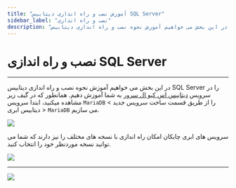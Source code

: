 ```yaml
---
title: "آموزش نصب و راه اندازی دیتابیس SQL Server"
sidebar_label: "نصب و راه اندازی"
description: "در این بخش می خواهیم آموزش نحوه نصب و راه اندازی دیتابیس SQL Server را در سرویس ابری اس کیو ال سرور به شما آموزش دهیم."
---
```


# نصب و راه اندازی SQL Server
---

در این بخش می خواهیم آموزش نحوه نصب و راه اندازی دیتابیس SQL Server را در سرویس [دیتابیس اس کیو ال سرور](https://chabokan.net/services/mssql/) به شما آموزش دهیم.
همانطور که در گیف زیر مشاهده میکنید، ابتدا سرویس `MariaDB` را از طریق قسمت ساخت سرویس جدید > دیتابیس ابری > `MariaDB` می سازیم.

![](https://s1.chabokan.net/docs/gifs/mssql-install.gif)

سرویس های ابری چابکان امکان راه اندازی با نسخه های مختلف را نیز دارند که شما می توانید نسخه موردنظر خود را انتخاب کنید.

![](https://s1.chabokan.net/docs/images/sqlserver-start.png)

---
<a href="https://hub.chabokan.net/fa/services/create/redis" ><img src="https://s1.chabokan.net/docs/images/sqlserver-banner.png" /></a>